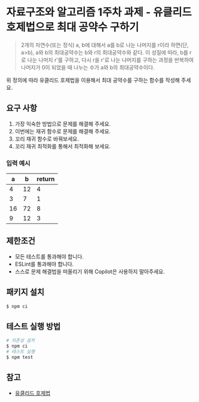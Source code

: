 # 자료구조와 알고리즘 1주차 과제 - 유클리드 호제법으로 최대 공약수 구하기

> 2개의 자연수(또는 정식) a, b에 대해서 a를 b로 나눈 나머지를 r이라 하면(단, a>b),
> a와 b의 최대공약수는 b와 r의 최대공약수와 같다. 이 성질에 따라, b를 r로 나눈
> 나머지 r'를 구하고, 다시 r을 r'로 나눈 나머지를 구하는 과정을 반복하여 나머지가
> 0이 되었을 때 나누는 수가 a와 b의 최대공약수이다.

위 정의에 따라 유클리드 호제법을 이용해서 최대 공약수를 구하는 함수를 작성해 주세요.

## 요구 사항

1. 가장 익숙한 방법으로 문제를 해결해 주세요.
2. 이번에는 재귀 함수로 문제를 해결해 주세요.
3. 꼬리 재귀 함수로 바꿔보세요.
4. 꼬리 재귀 최적화를 통해서 최적화해 보세요.

### 입력 예시

| a   | b   | return |
| --- | --- | ------ |
| 4   | 12  | 4      |
| 3   | 7   | 1      |
| 16  | 72  | 8      |
| 9   | 12  | 3      |

## 제한조건

- 모든 테스트를 통과해야 합니다.
- ESLint를 통과해야 합니다.
- 스스로 문제 해결법을 떠올리기 위해 Copilot은 사용하지 말아주세요.

## 패키지 설치

```bash
$ npm ci
```

## 테스트 실행 방법

```bash
# 의존성 설치
$ npm ci
# 테스트 실행
$ npm test
```

## 참고

- [유클리드 호제법](https://ko.wikipedia.org/wiki/%EC%9C%A0%ED%81%B4%EB%A6%AC%EB%93%9C_%ED%98%B8%EC%A0%9C%EB%B2%95)
